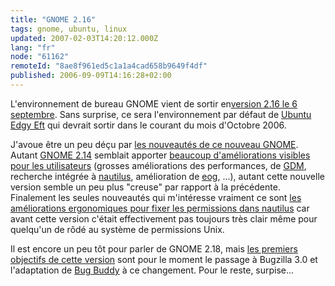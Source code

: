 ```yaml
---
title: "GNOME 2.16"
tags: gnome, ubuntu, linux
updated: 2007-02-03T14:20:12.000Z
lang: "fr"
node: "61162"
remoteId: "8ae8f961ed5c1a1a4cad658b9649f4df"
published: 2006-09-09T14:16:28+02:00
---
```

 
L'environnement de bureau GNOME vient de sortir en[version 2.16 le 6 septembre](http://mail.gnome.org/archives/gnome-announce-list/2006-September/msg00042.html). Sans surprise, ce sera l'environnement par défaut de [Ubuntu Edgy Eft](https://wiki.ubuntu.com/EdgyEft) qui devrait sortir dans le courant du mois d'Octobre 2006.

 
J'avoue être un peu déçu par [les nouveautés de ce nouveau GNOME](http://www.gnome.org/start/2.16/notes/fr/index.html). Autant [GNOME 2.14](http://www.gnome.org/start/2.14/notes/fr/index.html) semblait apporter [beaucoup d'améliorations visibles pour les utilisateurs](http://www.gnome.org/start/2.14/notes/fr/rnusers.html) (grosses améliorations des performances, de [GDM](http://pwet.fr/man/linux/commandes/gdm), recherche intégrée à [nautilus](http://pwet.fr/man/linux/commandes/nautilus), amélioration de [eog](http://pwet.fr/man/linux/commandes/eog), ...), autant cette nouvelle version semble un peu plus &quot;creuse&quot; par rapport à la précédente. Finalement les seules nouveautés qui m'intéresse vraiment ce sont [les améliorations ergonomiques pour fixer les permissions dans nautilus](http://www.gnome.org/start/2.16/notes/fr/rnusability.html) car avant cette version c'était effectivement pas toujours très clair même pour quelqu'un de rôdé au système de permissions Unix.

 
Il est encore un peu tôt pour parler de GNOME 2.18, mais [les premiers objectifs de cette version](http://www.gnome.org/start/2.16/notes/fr/rnlookingforward.html) sont pour le moment le passage à Bugzilla 3.0 et l'adaptation de [Bug Buddy](http://pwet.fr/man/linux/commandes/bug_buddy) à ce changement. Pour le reste, surpise...

